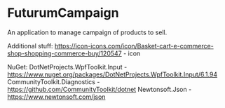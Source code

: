 # FuturumCampaign

An application to manage campaign of products to sell.

Additional stuff:
https://icon-icons.com/icon/Basket-cart-e-commerce-shop-shopping-commerce-buy/120547 - icon

NuGet:
DotNetProjects.WpfToolkit.Input - https://www.nuget.org/packages/DotNetProjects.WpfToolkit.Input/6.1.94    
CommunityToolkit.Diagnostics - https://github.com/CommunityToolkit/dotnet
Newtonsoft.Json - https://www.newtonsoft.com/json
